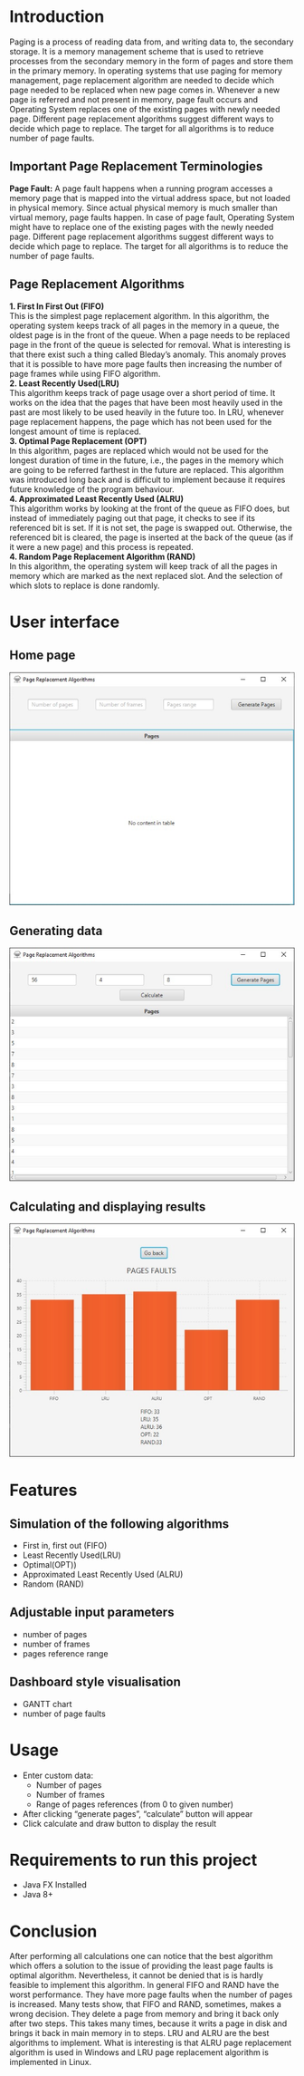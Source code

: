 Introduction
============

Paging is a process of reading data from, and writing data to, the
secondary storage. It is a memory management scheme that is used to
retrieve processes from the secondary memory in the form of pages and
store them in the primary memory. In operating systems that use paging
for memory management, page replacement algorithm are needed to decide
which page needed to be replaced when new page comes in. Whenever a new
page is referred and not present in memory, page fault occurs and
Operating System replaces one of the existing pages with newly needed
page. Different page replacement algorithms suggest different ways to
decide which page to replace. The target for all algorithms is to reduce
number of page faults.

Important Page Replacement Terminologies
----------------------------------------

**Page Fault:** A page fault happens when a running program accesses a
memory page that is mapped into the virtual address space, but not
loaded in physical memory. Since actual physical memory is much smaller
than virtual memory, page faults happen. In case of page fault,
Operating System might have to replace one of the existing pages with
the newly needed page. Different page replacement algorithms suggest
different ways to decide which page to replace. The target for all
algorithms is to reduce the number of page faults.

Page Replacement Algorithms
---------------------------

**1. First In First Out (FIFO)**\
This is the simplest page replacement algorithm. In this algorithm, the
operating system keeps track of all pages in the memory in a queue, the
oldest page is in the front of the queue. When a page needs to be
replaced page in the front of the queue is selected for removal. What is
interesting is that there exist such a thing called Bleday’s anomaly.
This anomaly proves that it is possible to have more page faults then
increasing the number of page frames while using FIFO algorithm.\
**2. Least Recently Used(LRU)**\
This algorithm keeps track of page usage over a short period of time. It
works on the idea that the pages that have been most heavily used in the
past are most likely to be used heavily in the future too. In LRU,
whenever page replacement happens, the page which has not been used for
the longest amount of time is replaced.\
**3. Optimal Page Replacement (OPT)**\
In this algorithm, pages are replaced which would not be used for the
longest duration of time in the future, i.e., the pages in the memory
which are going to be referred farthest in the future are replaced. This
algorithm was introduced long back and is difficult to implement because
it requires future knowledge of the program behaviour.\
**4. Approximated Least Recently Used (ALRU)**\
This algorithm works by looking at the front of the queue as FIFO does,
but instead of immediately paging out that page, it checks to see if its
referenced bit is set. If it is not set, the page is swapped out.
Otherwise, the referenced bit is cleared, the page is inserted at the
back of the queue (as if it were a new page) and this process is
repeated.\
**4. Random Page Replacement Algorithm (RAND)**\
In this algorithm, the operating system will keep track of all the pages
in memory which are marked as the next replaced slot. And the selection
of which slots to replace is done randomly.

User interface
==============

Home page
---------

![image](screenshots/screen1.jpg)

Generating data
---------------

![image](screenshots/screen2.jpg)

Calculating and displaying results
----------------------------------

![image](screenshots/screen3.jpg)

Features
========

Simulation of the following algorithms
--------------------------------------

* First in, first out (FIFO)
* Least Recently Used(LRU)
* Optimal(OPT))
* Approximated Least Recently Used (ALRU)
* Random (RAND)

Adjustable input parameters 
---------------------------

* number of pages
* number of frames
* pages reference range

Dashboard style visualisation 
-----------------------------

* GANTT chart
* number of page faults

Usage
=====

* Enter custom data:
    * Number of pages
    * Number of frames
    * Range of pages references (from 0 to given number)
* After clicking “generate pages”, “calculate” button will appear
* Click calculate and draw button to display the result

Requirements to run this project
================================

* Java FX Installed
* Java 8+

Conclusion
==========

After performing all calculations one can notice that the best algorithm
which offers a solution to the issue of providing the least page faults
is optimal algorithm. Nevertheless, it cannot be denied that is is
hardly feasible to implement this algorithm. In general FIFO and RAND
have the worst performance. They have more page faults when the number
of pages is increased. Many tests show, that FIFO and RAND, sometimes,
makes a wrong decision. They delete a page from memory and bring it back
only after two steps. This takes many times, because it writs a page in
disk and brings it back in main memory in to steps. LRU and ALRU are the
best algorithms to implement. What is interesting is that ALRU page
replacement algorithm is used in Windows and LRU page replacement
algorithm is implemented in Linux.
